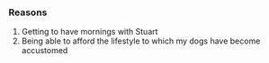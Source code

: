 ### Reasons
1. Getting to have mornings with Stuart
2. Being able to afford the lifestyle to which my dogs have become accustomed
